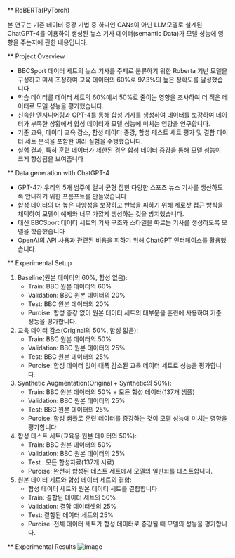 ** RoBERTa(PyTorch)

본 연구는 기존 데이터 증강 기법 중 하나인 GANs이 아닌 LLM모델로 설계된 ChatGPT-4를 이용하여 생성된 뉴스 기사 데이터(semantic Data)가 모델 성능에 영향을 주는지에 관한 내용입니다.


** Project Overview
* BBCSport 데이터 세트의 뉴스 기사를 주제로 분류하기 위한 Roberta 기반 모델을 구성하고 미세 조정하여 교육 데이터의 60%로 97.3%의 높은 정확도를 달성했습니다
* 학습 데이터를 데이터 세트의 60%에서 50%로 줄이는 영향을 조사하여 더 적은 데이터로 모델 성능을 평가했습니다.
* 신속한 엔지니어링과 GPT-4를 통해 합성 기사를 생성하여 데이터를 보강하여 데이터가 부족한 상황에서 합성 데이터가 모델 성능에 미치는 영향을 연구합니다.
* 기준 교육, 데이터 교육 감소, 합성 데이터 증강, 합성 테스트 세트 평가 및 결합 데이터 세트 분석을 포함한 여러 실험을 수행했습니다.
* 실험 결과, 특히 훈련 데이터가 제한된 경우 합성 데이터 증강을 통해 모델 성능이 크게 향상됨을 보여줍니다

** Data generation with ChatGPT-4

* GPT-4가 우리의 5개 범주에 걸쳐 균형 잡힌 다양한 스포츠 뉴스 기사를 생산하도록 안내하기 위한 프롬프트를 만들었습니다
* 합성 데이터의 더 높은 다양성을 보장하고 반복을 피하기 위해 제로샷 접근 방식을 채택하여 모델이 예제와 너무 가깝게 생성하는 것을 방지했습니다.
* 대신 BBCSport 데이터 세트의 기사 구조와 스타일을 따르는 기사를 생성하도록 모델을 학습했습니다
* OpenAI의 API 사용과 관련된 비용을 피하기 위해 ChatGPT 인터페이스를 활용했습니다.

** Experimental Setup

1. Baseline(원본 데이터의 60%, 합성 없음):
   * Train: BBC 원본 데이터의 60%
   * Validation: BBC 원본 데이터의 20%
   * Test: BBC 원본 데이터의 20%
   * Puroise: 합성 증강 없이 원본 데이터 세트의 대부분을 훈련에 사용하여 기준 성능을 평가합니다.
2. 교육 데이터 감소(Original의 50%, 합성 없음):
   * Train: BBC 원본 데이터의 50%
   * Validation: BBC 원본 데이터의 25%
   * Test: BBC 원본 데이터의 25%
   * Puroise: 합성 데이터 없이 대폭 감소된 교육 데이터 세트로 성능을 평가합니다.
3. Synthetic Augmentation(Original + Synthetic의 50%):
   * Train: BBC 원본 데이터의 50% + 모든 합성 데이터(137개 샘플)
   * Validation: BBC 원본 데이터의 25%
   * Test: BBC 원본 데이터의 25%
   * Puroise: 합성 샘플로 훈련 데이터를 증강하는 것이 모델 성능에 미치는 영향을 평가합니다
4. 합성 테스트 세트(교육용 원본 데이터의 50%):
   * Train: BBC 원본 데이터의 50%
   * Validation: BBC 원본 데이터의 25%
   * Test : 모든 합성자료(137개 시료)
   * Puroise: 완전히 합성된 테스트 세트에서 모델의 일반화를 테스트합니다.
5. 원본 데이터 세트와 합성 데이터 세트의 결합:
   * 합성 데이터 세트와 원본 데이터 세트를 결합합니다
   * Train: 결합된 데이터 세트의 50%
   * Validation: 결합 데이터셋의 25%
   * Test: 결합된 데이터 세트의 25%
   * Puroise: 전체 데이터 세트가 합성 데이터로 증강될 때 모델의 성능을 평가합니다.

** Experimental Results
![image](https://github.com/ycbkr123/RoBERTa/assets/73626645/19fbe923-6c74-4a36-bc9b-bb1b3f1733b1)



